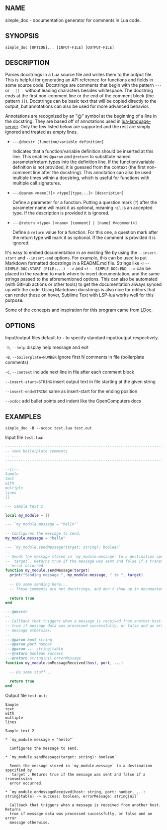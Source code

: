 <!-- MARKDOWN-AUTO-DOCS:START (FILE:src=./simple_doc.man) -->
<!-- The below content is automatically added from ./simple_doc.man -->
## NAME
  simple_doc - documentation generator for comments in Lua code.

## SYNOPSIS
  `simple_doc [OPTION]... [INPUT-FILE] [OUTPUT-FILE]`

## DESCRIPTION
  Parses docstrings in a Lua source file and writes them to the output file. This is helpful for generating an API reference for functions and fields in some source code. Docstrings are comments that begin with the pattern `---` or `--[[--` without leading characters besides whitespace. The docstring ends at the first non-comment line or the end of the comment block (the pattern `]]`). Docstrings can be basic text that will be copied directly to the output, but annotations can also be used for more advanced behavior.
  
  Annotations are recognized by an "@" symbol at the beginning of a line in the docstring. They are based off of annotations used in [lua-language-server](https://github.com/sumneko/lua-language-server/wiki/Annotations). Only the few listed below are supported and the rest are simply ignored and treated as empty lines.
  
  * `---@docstr [function/variable definition]`
    
    Indicates that a function/variable definition should be inserted at this line. This enables `@param` and `@return` to substitute named parameter/return types into the definition line. If the function/variable definition is not provided, it is guessed from the context (the first non-comment line after the docstring). This annotation can also be used multiple times within a docstring, which is useful for functions with multiple call signatures.
    
  * `---@param <name[?]> <type[|type...]> [description]`
    
    Define a parameter for a function. Putting a question mark (`?`) after the parameter name will mark it as optional, meaning `nil` is an accepted type. If the description is provided it is ignored.
    
  * `---@return <type> [<name> [comment] | [name] #<comment>]`
    
    Define a `return` value for a function. For this one, a question mark after the return type will mark it as optional. If the comment is provided it is ignored.
  
  
  It's easy to embed documentation in an existing file by using the `--insert-start` and `--insert-end` options. For example, this can be used to put Markdown formatted docstrings in a README.md file. Strings like `<!-- SIMPLE-DOC:START (FILE:...) -->` and `<!-- SIMPLE-DOC:END -->` can be placed in the readme to mark where to insert documentation, and the same strings passed to the aforementioned options. This can also be automated (with GitHub actions or other tools) to get the documentation always synced up with the code. Using Markdown docstrings is also nice for editors that can render these on hover, Sublime Text with LSP-lua works well for this purpose.
  
  Some of the concepts and inspiration for this program came from [LDoc](https://github.com/lunarmodules/LDoc).

## OPTIONS
  Input/output files default to `-` to specify standard input/output respectively.
  
  `-h`, `--help`                display help message and exit
  
  `-B`, `--boilerplate=NUMBER`  ignore first N comments in file (boilerplate comments)
  
  `-C`, `--context`             include next line in file after each comment block
  
  `--insert-start=STRING`       insert output text in file starting at the given string
  
  `--insert-end=STRING`         same as insert-start for the ending position
  
  `--ocdoc`                     add bullet points and indent like the OpenComputers docs

## EXAMPLES
  `simple_doc -B --ocdoc test.lua test.out`
  
  Input file `test.lua`:
```lua
--------------------------------------------------------------------------------
-- some boilerplate comments
-- ...
--------------------------------------------------------------------------------

--[[--
Sample
text
with
multiple
lines
]]

--- Sample text 2

local my_module = {}

--- `my_module.message = "hello"`
-- 
-- Configures the message to send.
my_module.message = "hello"

--- `my_module.sendMessage(target: string): boolean`
-- 
-- Sends the message stored in `my_module.message` to a destination specified by
-- `target`. Returns true if the message was sent and false if a transmission
-- error occurred.
function my_module.sendMessage(target)
  print("Sending message ", my_module.message, " to ", target)
  
  -- Do some sending here...
  -- These comments are not docstrings, and don't show up in documentation.
  
  return true
end

---@docstr
-- 
-- Callback that triggers when a message is received from another host. Returns
-- true if message data was processed successfully, or false and an error
-- message otherwise.
-- 
---@param host string
---@param port number
---@param ... string|table
---@return boolean success
---@return string|nil errorMessage
function my_module.onMessageReceived(host, port, ...)
  
  -- Do some stuff...
  
  return true
end
```
  
  
  Output file `test.out`:
```
Sample
text
with
multiple
lines

Sample text 2

* `my_module.message = "hello"`
  
  Configures the message to send.

* `my_module.sendMessage(target: string): boolean`
  
  Sends the message stored in `my_module.message` to a destination specified by
  `target`. Returns true if the message was sent and false if a transmission
  error occurred.

* `my_module.onMessageReceived(host: string, port: number, ...: string|table) -> success: boolean, errorMessage: string|nil`
  
  Callback that triggers when a message is received from another host. Returns
  true if message data was processed successfully, or false and an error
  message otherwise.
```
<!-- MARKDOWN-AUTO-DOCS:END -->
